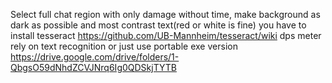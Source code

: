 Select full chat region with only damage without time, make background as dark as possible and most contrast text(red or white is fine) 
you have to install tesseract https://github.com/UB-Mannheim/tesseract/wiki  dps meter rely on text recognition 
or just use portable exe version https://drive.google.com/drive/folders/1-QbgsO59dNhdZCVJNrq6Ig0QDSkjTYTB
